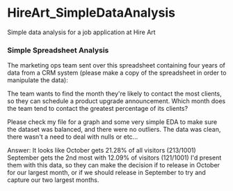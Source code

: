 # HireArt_SimpleDataAnalysis
Simple data analysis for a job application at Hire Art
### Simple Spreadsheet Analysis

The marketing ops team sent over this spreadsheet containing four years of data from a CRM system (please make a copy of the spreadsheet in order to manipulate the data):

The team wants to find the month they're likely to contact the most clients, so they can schedule a product upgrade announcement. Which month does the team tend to contact the greatest percentage of its clients?

Please check my file for a graph and some very simple EDA to make sure the dataset was balanced, and there were no outliers.
The data was clean, there wasn't a need to deal with nulls or etc...

Answer:
It looks like October gets 21.28% of all visitors (213/1001)
September gets the 2nd most with 12.09% of visitors (121/1001)
I'd present them with this data, so they can make the decision if to release in October for our largest month, or if we should release in September to try and capture our two largest months.
